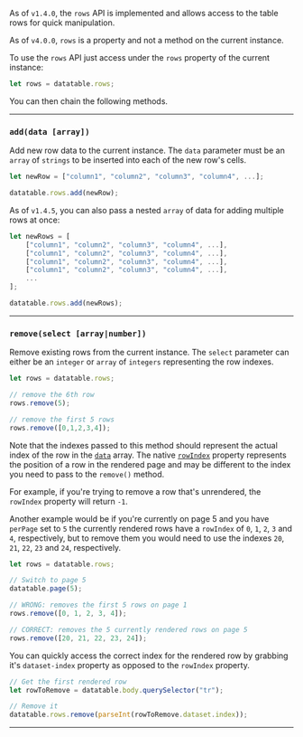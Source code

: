 As of `v1.4.0`, the `rows` API is implemented and allows access to the table rows for quick manipulation.

As of `v4.0.0`, `rows` is a property and not a method on the current instance.

To use the `rows` API just access under the `rows` property of the current instance:

```javascript
let rows = datatable.rows;
```

You can then chain the following methods.

---

### `add(data [array])`

Add new row data to the current instance. The `data` parameter must be an `array` of `strings` to be inserted into each of the new row's cells.

```javascript
let newRow = ["column1", "column2", "column3", "column4", ...];

datatable.rows.add(newRow);

```

As of `v1.4.5`, you can also pass a nested `array` of data for adding multiple rows at once:

```javascript
let newRows = [
    ["column1", "column2", "column3", "column4", ...],
    ["column1", "column2", "column3", "column4", ...],
    ["column1", "column2", "column3", "column4", ...],
    ["column1", "column2", "column3", "column4", ...],
    ...
];

datatable.rows.add(newRows);

```

---

### `remove(select [array|number])`

Remove existing rows from the current instance. The `select` parameter can either be an `integer` or `array` of `integers` representing the row indexes.

```javascript
let rows = datatable.rows;

// remove the 6th row
rows.remove(5);

// remove the first 5 rows
rows.remove([0,1,2,3,4]);

```

Note that the indexes passed to this method should represent the actual index of the row in the [`data`](https://github.com/fiduswriter/simple-datatables/wiki/API#data) array. The native [`rowIndex`](https://developer.mozilla.org/en-US/docs/Web/API/HTMLTableRowElement/rowIndex) property represents the position of a row in the rendered page and may be different to the index you need to pass to the `remove()` method.

For example, if you're trying to remove a row that's unrendered, the `rowIndex` property will return `-1`.

Another example would be if you're currently on page 5 and you have `perPage` set to `5` the currently rendered rows have a `rowIndex` of `0`, `1`, `2`, `3` and `4`, respectively, but to remove them you would need to use the indexes `20`, `21`, `22`, `23` and `24`, respectively.

```javascript
let rows = datatable.rows;

// Switch to page 5
datatable.page(5);

// WRONG: removes the first 5 rows on page 1
rows.remove([0, 1, 2, 3, 4]);

// CORRECT: removes the 5 currently rendered rows on page 5
rows.remove([20, 21, 22, 23, 24]);
```

You can quickly access the correct index for the rendered row by grabbing it's `dataset-index` property as opposed to the `rowIndex` property.

```javascript
// Get the first rendered row
let rowToRemove = datatable.body.querySelector("tr");

// Remove it
datatable.rows.remove(parseInt(rowToRemove.dataset.index));

```

---

